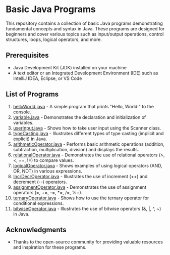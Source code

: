 # Basic Java Programs

This repository contains a collection of basic Java programs demonstrating fundamental concepts and syntax in Java. These programs are designed for beginners and cover various topics such as input/output operations, control structures, loops, logical operators, and more.

## Prerequisites

- Java Development Kit (JDK) installed on your machine
- A text editor or an Integrated Development Environment (IDE) such as IntelliJ IDEA, Eclipse, or VS Code

## List of Programs

1. [helloWorld.java](helloWorld.java) - A simple program that prints "Hello, World!" to the console.
2. [variable.java](variable.java) - Demonstrates the declaration and initialization of variables.
3. [userInput.java](userInput.java) - Shows how to take user input using the Scanner class.
4. [typeCasting.java](typeCasting.java) - Illustrates different types of type casting (implicit and explicit) in Java.
5. [arithmeticOperator.java](arithmeticOperator.java) - Performs basic arithmetic operations (addition, subtraction, multiplication, division) and displays the results.
6. [relationalOperator.java](relationalOperator.java) - Demonstrates the use of relational operators (>, <, ==, !=) to compare values.
7. [logicalOperator.java](logicalOperator.java) - Shows examples of using logical operators (AND, OR, NOT) in various expressions.
8. [IncrDecrOperator.java](IncrDecrOperator.java) - Illustrates the use of increment (++) and decrement (--) operators.
9. [assignmentOperator.java](assignmentOperator.java) - Demonstrates the use of assignment operators (=, +=, -=, *=, /=, %=).
10. [ternaryOperator.java](ternaryOperator.java) - Shows how to use the ternary operator for conditional expressions.
11. [bitwiseOperator.java](bitwiseOperator.java) - Illustrates the use of bitwise operators (&, |, ^, ~) in Java.

## Acknowledgments

- Thanks to the open-source community for providing valuable resources and inspiration for these programs.
